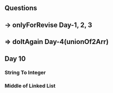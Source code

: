 ## Questions

## -> onlyForRevise Day-1, 2, 3

## => doItAgain Day-4(unionOf2Arr)

## Day 10

### String To Integer

### Middle of Linked List
